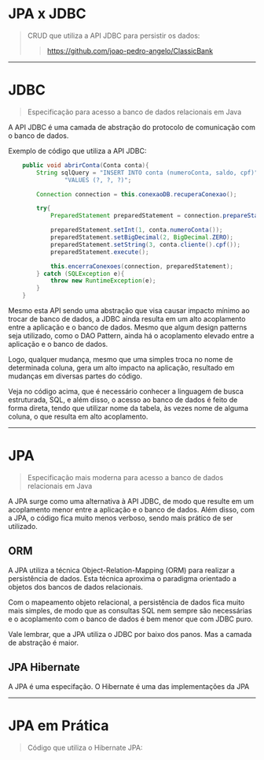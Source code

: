 # JPA x JDBC

> CRUD que utiliza  a API JDBC para persistir os dados:
> > https://github.com/joao-pedro-angelo/ClassicBank


---
# JDBC

> Especificação para acesso a banco de dados relacionais em Java

A API JDBC é uma camada de abstração do protocolo de comunicação com o banco de dados.

Exemplo de código que utiliza a API JDBC:
```java
    public void abrirConta(Conta conta){
        String sqlQuery = "INSERT INTO conta (numeroConta, saldo, cpf)" +
                "VALUES (?, ?, ?)";

        Connection connection = this.conexaoDB.recuperaConexao();

        try{
            PreparedStatement preparedStatement = connection.prepareStatement(sqlQuery);

            preparedStatement.setInt(1, conta.numeroConta());
            preparedStatement.setBigDecimal(2, BigDecimal.ZERO);
            preparedStatement.setString(3, conta.cliente().cpf());
            preparedStatement.execute();

            this.encerraConexoes(connection, preparedStatement);
        } catch (SQLException e){
            throw new RuntimeException(e);
        }
    }
```

Mesmo esta API sendo uma abstração que visa causar impacto mínimo ao trocar de banco de dados,
a JDBC ainda resulta em um alto acoplamento entre a aplicação e o banco de dados. Mesmo que algum design patterns
seja utilizado, como o DAO Pattern, ainda há o acoplamento elevado entre a aplicação e o banco de dados.

Logo, qualquer mudança, mesmo que uma simples troca no nome de determinada coluna, gera um alto impacto na aplicação,
resultado em mudanças em diversas partes do código.

Veja no código acima, que é necessário conhecer a linguagem de busca estruturada, SQL,
e além disso, o acesso ao banco de dados é feito de forma direta, tendo que utilizar nome da tabela,
às vezes nome de alguma coluna, o que resulta em alto acoplamento.


---
# JPA

> Especificação mais moderna para acesso a banco de dados relacionais em Java

A JPA surge como uma alternativa à API JDBC, de modo que resulte em um acoplamento menor
entre a aplicação e o banco de dados. Além disso, com a JPA, o código fica muito menos verboso, sendo mais
prático de ser utilizado.


## ORM

A JPA utiliza a técnica Object-Relation-Mapping (ORM) para realizar a persistência de dados.
Esta técnica aproxima o paradigma orientado a objetos dos bancos de dados relacionais.

Com o mapeamento objeto relacional, a persistência de dados fica muito mais simples, de modo que as consultas SQL nem
sempre são necessárias e o acoplamento com o banco de dados é bem menor que com JDBC puro.

Vale lembrar, que a JPA utiliza o JDBC por baixo dos panos. Mas a camada de abstração é maior.


## JPA Hibernate

A JPA é uma especifação. O Hibernate é uma das implementações da JPA


---
# JPA em Prática

> Código que utiliza o Hibernate JPA:
> > 